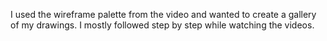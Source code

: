 I used the wireframe palette from the video and wanted to create a gallery of my drawings. I mostly followed step by step while watching the videos.
